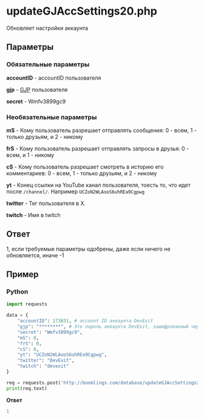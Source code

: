 # updateGJAccSettings20.php

Обновляет настройки аккаунта

## Параметры

### Обязательные параметры

**accountID** - accountID пользователя

**gjp** - [GJP](/topics/encryption/gjp.md) пользователя

**secret** - Wmfv3899gc9

### Необязательные параметры

**mS** - Кому пользователь разрешает отправлять сообщения: 0 - всем, 1 - только друзьям, и 2 - никому

**frS** - Кому пользователь разрешает отправлять запросы в друзья: 0 - всем, и 1 - никому

**cS** - Кому пользователь разрешает смотреть в историю его комментариев: 0 - всем, 1 - только друзьям, и 2 - никому

**yt** - Конец ссылки на YouTube канал пользователя, тоесть то, что идет после `/channel/`. Например `UCZoN2WLAooS6uhREa9Cgpwg`

**twitter** - Тег пользователя в X.

**twitch** - Имя в twitch

## Ответ

1, если требуемые параметры одобрены, даже если ничего не обновляется, иначе -1

## Пример

<!-- tabs:start -->

### **Python**

```py
import requests

data = {
    "accountID": 173831, # account ID аккаунта DevExit
    "gjp": "********", # Это пароль аккаунта DevExit, зашифрованный через GJP
    "secret": "Wmfv3899gc9",
    "mS": 0,
    "frS": 0,
    "cS": 0,
    "yt": "UCZoN2WLAooS6uhREa9Cgpwg",
    "twitter": "DevExit",
    "twitch": "devexit"
}

req = requests.post('http://boomlings.com/database/updateGJAccSettings20.php', data=data)
print(req.text)
```

**Ответ**
```py
1
```

<!-- tabs:end -->